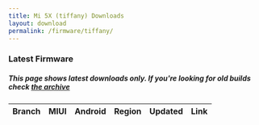 ```yaml
---
title: Mi 5X (tiffany) Downloads
layout: download
permalink: /firmware/tiffany/
---
```


### Latest Firmware
##### This page shows latest downloads only. If you're looking for old builds check [the archive](/archive/firmware/tiffany/)


<div class="table-responsive-md" style="margin-top: 25px;">
<table id="firmware" class="compact table table-striped table-hover table-sm">
    <thead class="thead-dark">
        <tr>
            <th>Branch</th>
            <th>MIUI</th>
            <th>Android</th>
            <th>Region</th>
            <th>Updated</th>
            <th>Link</th>
        </tr>
    </thead>
    <script>loadFirmwareDownloads('tiffany', 'latest')</script>
</table>
</div>

